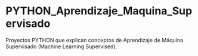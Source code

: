 # PYTHON_Aprendizaje_Maquina_Supervisado
Proyectos PYTHON que explican conceptos de Aprendizaje de Máquina Supervisado (Machine Learning Supervised).

